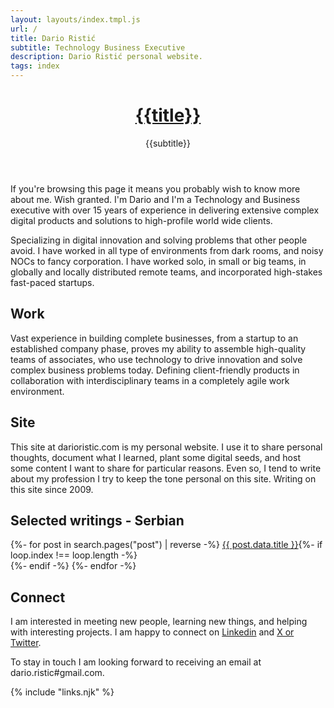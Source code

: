 ```yaml
---
layout: layouts/index.tmpl.js
url: /
title: Dario Ristić
subtitle: Technology Business Executive
description: Dario Ristić personal website.
tags: index
---
```


<header>

# [{{title}}](/)

{{subtitle}}

</header>

<section>

If you're browsing this page it means you probably wish to know more about me. Wish granted. I'm Dario and I'm a Technology and Business executive with over 15 years of experience in delivering extensive complex digital products and solutions to high-profile world wide clients.

Specializing in digital innovation and solving problems that other people avoid. I have worked in all type of environments from dark rooms, and noisy NOCs to fancy corporation. I have worked solo, in small or big teams, in globally and locally distributed remote teams, and incorporated high-stakes fast-paced startups. 

## Work
Vast experience in building complete businesses, from a startup to an established company phase, proves my ability to assemble high-quality teams of associates, who use technology to drive innovation and solve complex business problems today. Defining client-friendly products in collaboration with interdisciplinary teams in a completely agile work environment.

</section><section>

## Site
This site at darioristic.com is my personal website. I use it to share personal thoughts, document what I learned, plant some digital seeds, and host some  content I want to share for particular reasons. Even so, I tend to write about my profession I try to keep the tone personal on this site. Writing on this site since 2009.

</section><section>

## Selected writings - Serbian

<nav>{%- for post in search.pages("post") | reverse -%}
<a href="{{post.data.url}}">{{ post.data.title }}</a>{%- if loop.index !== loop.length -%}<br />{%- endif -%}
{%- endfor -%}</nav>

</section><section>

## Connect

I am interested in meeting new people, learning new things, and helping with interesting projects. I am happy to connect on [Linkedin](https://www.linkedin.com/in/dario-ristic/) and [X or Twitter](https://twitter.com/dario_ristic). 

To stay in touch I am looking forward to receiving an email at dario.ristic#gmail.com.
</section><section>

</section>

{% include "links.njk" %}
